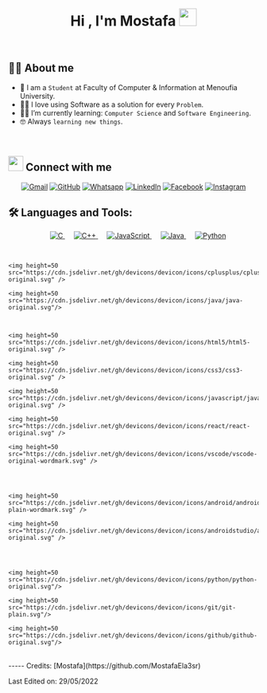 <h1 align="center">Hi , I'm Mostafa <img src="https://media.giphy.com/media/hvRJCLFzcasrR4ia7z/giphy.gif" width="35"></h1>

<br>

## :sassy_man:  About me
- :school: I am a `Student` at Faculty of Computer & Information at Menoufia University.
- :technologist: I love using Software as a solution for every `Problem`.
- :student: I’m currently learning: `Computer Science` and `Software Engineering`.
- :nerd_face: Always `learning new things`.

<br>


## <img src="https://media.giphy.com/media/iY8CRBdQXODJSCERIr/giphy.gif" width="30px"> Connect with me
<p align="center">
	<a href="mailto:mostafa2310551@gmail.com"><img img src="https://img.shields.io/badge/gmail-%23EA4335.svg?style=plastic&logo=gmail&logoColor=white" alt="Gmail"/></a>
	<a href="https://github.com/MostafaEla3sr"><img src="https://img.shields.io/badge/github-%23181717.svg?style=plastic&logo=github&logoColor=white" alt="GitHub"/></a>
	<a href="https://wa.me/0201067859354"><img src="https://img.shields.io/badge/whatsapp-%2325D366.svg?style=plastic&logo=whatsapp&logoColor=white" alt="Whatsapp"/></a>
	<a href="https://www.linkedin.com/in/mostafa-rabie-al-aasr/"><img src="https://img.shields.io/badge/linkedin-%230A66C2.svg?style=plastic&logo=linkedin&logoColor=white" alt="LinkedIn"/></a>
	<a href="https://www.facebook.com/MostafaELa3sr"><img src="https://img.shields.io/badge/facebook-%231877F2.svg?style=plastic&logo=facebook&logoColor=white" alt="Facebook"/></a>
	<a href="https://www.instagram.com/mostafa_ela3sr/"><img src="https://img.shields.io/badge/instagram-%23E4405F.svg?style=plastic&logo=instagram&logoColor=white" alt="Instagram"/></a>

</p>

## 🛠️ Languages and Tools:


<p align="center"> 
  &emsp; 
  <a href="https://www.cprogramming.com/" target="_blank"> 
    <img alt="C" src="https://img.shields.io/badge/C%20-%232370ED.svg?style=plastic&logo=c&logoColor=white">
  </a> 
  &emsp;
  <a href="https://www.w3schools.com/cpp/" target="_blank"> 
    <img alt="C++" src="https://img.shields.io/badge/C++%20-%2300599C.svg?style=plastic&logo=c%2B%2B&logoColor=white">
  </a> 
  &emsp;
  <a href="https://developer.mozilla.org/en-US/docs/Web/JavaScript" target="_blank"> 
     <img alt="JavaScript" src="https://img.shields.io/badge/JavaScript%20-%23F7DF1E.svg?style=plastic&logo=javascript&logoColor=black">
   </a>
  &emsp;
  <a href="https://www.java.com" target="_blank"> 
    <img alt="Java" src="https://img.shields.io/badge/Java-%23007396.svg?style=plastic&logo=java&logoColor=white">
  </a>
  &emsp;
   <a href="https://www.python.org" target="_blank">
    <img alt="Python" src="https://img.shields.io/badge/Python%20-%2314354C.svg?style=plastic&logo=python&logoColor=white">
  </a>
</p>


<p align="center">

<br>

	<img height=50 src="https://cdn.jsdelivr.net/gh/devicons/devicon/icons/cplusplus/cplusplus-original.svg" />

	<img height=50 src="https://cdn.jsdelivr.net/gh/devicons/devicon/icons/java/java-original.svg"/>
		
	
	
	<img height=50 src="https://cdn.jsdelivr.net/gh/devicons/devicon/icons/html5/html5-original.svg" />

	<img height=50 src="https://cdn.jsdelivr.net/gh/devicons/devicon/icons/css3/css3-original.svg" />

	<img height=50 src="https://cdn.jsdelivr.net/gh/devicons/devicon/icons/javascript/javascript-original.svg" />

	<img height=50 src="https://cdn.jsdelivr.net/gh/devicons/devicon/icons/react/react-original.svg" />

	<img height=50 src="https://cdn.jsdelivr.net/gh/devicons/devicon/icons/vscode/vscode-original-wordmark.svg" />

	

	
	<img height=50 src="https://cdn.jsdelivr.net/gh/devicons/devicon/icons/android/android-plain-wordmark.svg" />

	<img height=50 src="https://cdn.jsdelivr.net/gh/devicons/devicon/icons/androidstudio/androidstudio-original.svg" />
		
	
	
	
	<img height=50 src="https://cdn.jsdelivr.net/gh/devicons/devicon/icons/python/python-original.svg"/>

	<img height=50 src="https://cdn.jsdelivr.net/gh/devicons/devicon/icons/git/git-plain.svg"/>

	<img height=50 src="https://cdn.jsdelivr.net/gh/devicons/devicon/icons/github/github-original.svg"/>
 
	
	
</p>

<br/>
-----
Credits: [Mostafa](https://github.com/MostafaEla3sr)

Last Edited on: 29/05/2022
